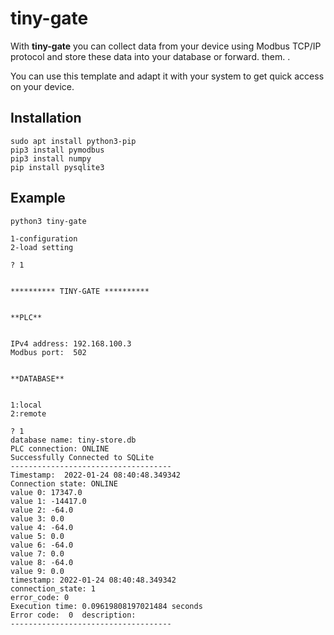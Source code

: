 # tiny-gate
With **tiny-gate** you can collect data from your device using Modbus TCP/IP protocol and store these data into your database or forward. them.   .

You can use this template and adapt it with your system to get quick access on your device.

## Installation
```
sudo apt install python3-pip
pip3 install pymodbus
pip3 install numpy
pip install pysqlite3
```

## Example
```
python3 tiny-gate
```
```
1-configuration
2-load setting

? 1


********** TINY-GATE **********


**PLC**


IPv4 address: 192.168.100.3
Modbus port:  502


**DATABASE**


1:local
2:remote

? 1
database name: tiny-store.db
PLC connection: ONLINE
Successfully Connected to SQLite
------------------------------------
Timestamp:  2022-01-24 08:40:48.349342
Connection state: ONLINE
value 0: 17347.0
value 1: -14417.0
value 2: -64.0
value 3: 0.0
value 4: -64.0
value 5: 0.0
value 6: -64.0
value 7: 0.0
value 8: -64.0
value 9: 0.0
timestamp: 2022-01-24 08:40:48.349342
connection_state: 1
error_code: 0
Execution time: 0.09619808197021484 seconds 
Error code:  0  description:   
------------------------------------
```





